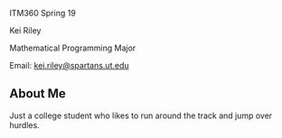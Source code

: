 ITM360 Spring 19

Kei Riley

Mathematical Programming Major

Email: kei.riley@spartans.ut.edu


## About Me
Just a college student who likes to run around the track and jump over hurdles.